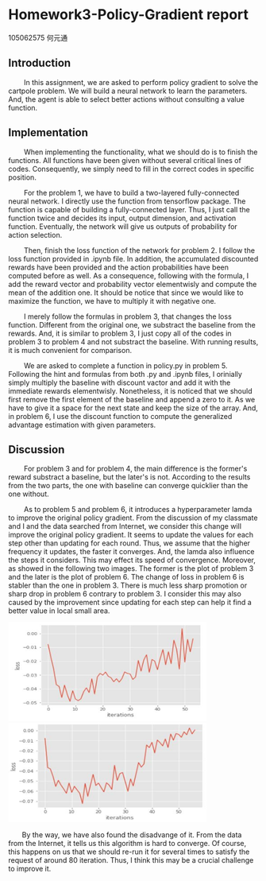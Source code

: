 # Homework3-Policy-Gradient report
105062575 何元通  

## Introduction

&nbsp; &nbsp; &nbsp; &nbsp; In this assignment, we are asked to perform policy gradient to solve the cartpole problem. We will build a neural network to learn the parameters. And, the agent is able to select better actions without consulting a value function.

## Implementation

&nbsp; &nbsp; &nbsp; &nbsp; When implementing the functionality, what we should do is to finish the functions. All functions have been given without several critical lines of codes. Consequently, we simply need to fill in the correct codes in specific position.   
  
&nbsp; &nbsp; &nbsp; &nbsp; For the problem 1, we have to build a two-layered fully-connected neural network. I directly use the function from tensorflow package. The function is capable of building a fully-connected layer. Thus, I just call the function twice and decides its input, output dimension, and activation function. Eventually, the network will give us outputs of probability for action selection.  
  
&nbsp; &nbsp; &nbsp; &nbsp; Then, finish the loss function of the network for problem 2. I follow the loss function provided in .ipynb file. In addition, the accumulated discounted rewards have been provided and the action probabilities have been computed before as well. As a consequence, following with the formula, I add the reward vector and probability vector elementwisly and compute the mean of the addition one. It should be notice that since we would like to maximize the function, we have to multiply it with negative one.  
  
&nbsp; &nbsp; &nbsp; &nbsp; I merely follow the formulas in problem 3, that changes the loss function. Different from the original one, we substract the baseline from the rewards. And, it is similar to problem 3, I just copy all of the codes in problem 3 to problem 4 and not substract the baseline. With running results, it is much convenient for comparison.  
  
&nbsp; &nbsp; &nbsp; &nbsp; We are asked to complete a function in policy.py in problem 5. Following the hint and formulas from both .py and .ipynb files, I orinially simply multiply the baseline with discount vactor and add it with the immediate rewards elementwisly. Nonetheless, it is noticed that we should first remove the first element of the baseline and append a zero to it. As we have to give it a space for the next state and keep the size of the array. And, in problem 6, I use the discount function to compute the generalized advantage estimation with given parameters.  

## Discussion

&nbsp; &nbsp; &nbsp; &nbsp; For problem 3 and for problem 4, the main difference is the former's reward substract a baseline, but the later's is not. According to the results from the two parts, the one with baseline can converge quicklier than the one without.
  
  
&nbsp; &nbsp; &nbsp; &nbsp; As to problem 5 and problem 6, it introduces a hyperparameter lamda to improve the original policy gradient. From the discussion of my classmate and I and the data searched from Internet, we consider this change will improve the original policy gradient. It seems to update the values for each step other than updating for each round. Thus, we assume that the higher frequency it updates, the faster it converges. And, the lamda also influence the steps it considers. This may effect its speed of convergence. Moreover, as showed in the following two images. The former is the plot of problem 3 and the later is the plot of problem 6. The change of loss in problem 6 is stabler than the one in problem 3. There is much less sharp promotion or sharp drop in problem 6 contrary to problem 3. I consider this may also caused by the improvement since updating for each step can help it find a better value in local small area.  
  
<img src="CEDL_3_pic/p3_1.JPG" width="400" height="200" />&nbsp;<img src="CEDL_3_pic/p6_1.JPG" width="400" height="200" />  
  
&nbsp; &nbsp; &nbsp; &nbsp;By the way, we have also found the disadvange of it. From the data from the Internet, it tells us this algorithm is hard to converge. Of course, this happens on us that we should re-run it for several times to satisfy the request of around 80 iteration. Thus, I think this may be a crucial challenge to improve it.
